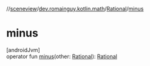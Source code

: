 //[sceneview](../../../index.md)/[dev.romainguy.kotlin.math](../index.md)/[Rational](index.md)/[minus](minus.md)

# minus

[androidJvm]\
operator fun [minus](minus.md)(other: [Rational](index.md)): [Rational](index.md)
